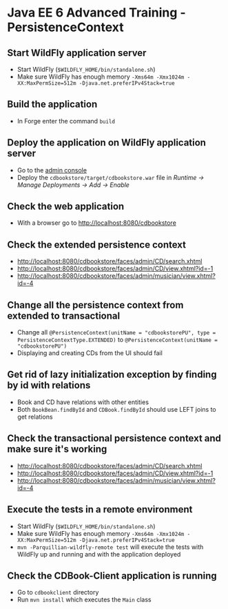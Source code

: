 # Java EE 6 Advanced Training - PersistenceContext

## Start WildFly application server

* Start WildFly (`$WILDFLY_HOME/bin/standalone.sh`)
* Make sure WildFly has enough memory `-Xms64m -Xmx1024m -XX:MaxPermSize=512m -Djava.net.preferIPv4Stack=true`

## Build the application

* In Forge enter the command `build` 

## Deploy the application on WildFly application server

* Go to the [admin console](http://localhost:9990/)
* Deploy the `cdbookstore/target/cdbookstore.war` file in _Runtime -> Manage Deployments -> Add -> Enable_

## Check the web application

* With a browser go to [http://localhost:8080/cdbookstore]()

## Check the extended persistence context

* [http://localhost:8080/cdbookstore/faces/admin/CD/search.xhtml]()
* [http://localhost:8080/cdbookstore/faces/admin/CD/view.xhtml?id=-1]()
* [http://localhost:8080/cdbookstore/faces/admin/musician/view.xhtml?id=-4]()

## Change all the persistence context from extended to transactional

* Change all `@PersistenceContext(unitName = "cdbookstorePU", type = PersistenceContextType.EXTENDED)` to `@PersistenceContext(unitName = "cdbookstorePU")`
* Displaying and creating CDs from the UI should fail

## Get rid of lazy initialization exception by finding by id with relations

* Book and CD have relations with other entities
* Both `BookBean.findById` and `CDBook.findById` should use LEFT joins to get relations

## Check the transactional persistence context and make sure it's working

* [http://localhost:8080/cdbookstore/faces/admin/CD/search.xhtml]()
* [http://localhost:8080/cdbookstore/faces/admin/CD/view.xhtml?id=-1]()
* [http://localhost:8080/cdbookstore/faces/admin/musician/view.xhtml?id=-4]()

## Execute the tests in a remote environment

* Start WildFly (`$WILDFLY_HOME/bin/standalone.sh`)
* Make sure WildFly has enough memory `-Xms64m -Xmx1024m -XX:MaxPermSize=512m -Djava.net.preferIPv4Stack=true`
* `mvn -Parquillian-wildfly-remote test` will execute the tests with WildFly up and running and with the application deployed

## Check the CDBook-Client application is running

* Go to `cdbookclient` directory
* Run `mvn install` which executes the `Main` class
